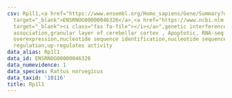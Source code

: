 ```yaml
---
csv: Rp1l1,<a href="https://www.ensembl.org/Homo_sapiens/Gene/Summary?db=core;g=ENSRNOG00000046326"
  target="_blank">ENSRNOG00000046326</a>,<a href="https://www.ncbi.nlm.nih.gov/pubmed/30467350"
  target="_blank"><i class="fas fa-file"></i></a>",genetic interference,functional
  association,granular layer of cerebellar cortex , Apoptotic, RNA-seq assay, hsf-1
  overexpression,nucleotide sequence identification,nucleotide sequence identification,transcriptional
  regulation,up-regulates activity
data_alias: Rp1l1
data_id: ENSRNOG00000046326
data_numevidence: 1
data_species: Rattus norvegicus
data_taxid: '10116'
title: Rp1l1
---
```

